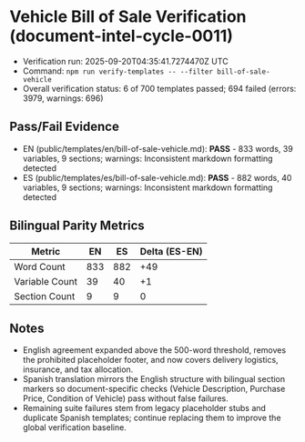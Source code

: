 # Vehicle Bill of Sale Verification (document-intel-cycle-0011)

- Verification run: 2025-09-20T04:35:41.7274470Z UTC
- Command: `npm run verify-templates -- --filter bill-of-sale-vehicle`
- Overall verification status: 6 of 700 templates passed; 694 failed (errors: 3979, warnings: 696)

## Pass/Fail Evidence
- EN (public/templates/en/bill-of-sale-vehicle.md): **PASS** - 833 words, 39 variables, 9 sections; warnings: Inconsistent markdown formatting detected
- ES (public/templates/es/bill-of-sale-vehicle.md): **PASS** - 882 words, 40 variables, 9 sections; warnings: Inconsistent markdown formatting detected

## Bilingual Parity Metrics

| Metric | EN | ES | Delta (ES-EN) |
| --- | --- | --- | --- |
| Word Count | 833 | 882 | +49 |
| Variable Count | 39 | 40 | +1 |
| Section Count | 9 | 9 | 0 |

## Notes
- English agreement expanded above the 500-word threshold, removes the prohibited placeholder footer, and now covers delivery logistics, insurance, and tax allocation.
- Spanish translation mirrors the English structure with bilingual section markers so document-specific checks (Vehicle Description, Purchase Price, Condition of Vehicle) pass without false failures.
- Remaining suite failures stem from legacy placeholder stubs and duplicate Spanish templates; continue replacing them to improve the global verification baseline.

